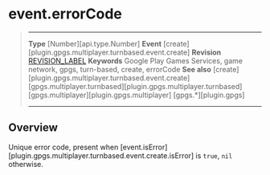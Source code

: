 # event.errorCode

> --------------------- ------------------------------------------------------------------------------------------
> __Type__              [Number][api.type.Number]
> __Event__             [create][plugin.gpgs.multiplayer.turnbased.event.create]
> __Revision__          [REVISION_LABEL](REVISION_URL)
> __Keywords__          Google Play Games Services, game network, gpgs, turn-based, create, errorCode
> __See also__          [create][plugin.gpgs.multiplayer.turnbased.event.create]
>						[gpgs.multiplayer.turnbased][plugin.gpgs.multiplayer.turnbased]
>						[gpgs.multiplayer][plugin.gpgs.multiplayer]
>                       [gpgs.*][plugin.gpgs]
> --------------------- ------------------------------------------------------------------------------------------

## Overview

Unique error code, present when [event.isError][plugin.gpgs.multiplayer.turnbased.event.create.isError] is `true`, `nil` otherwise.